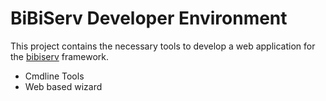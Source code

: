 BiBiServ Developer Environment
==============================

This project contains the necessary tools to develop a web application for the [bibiserv](http://github.com/bibiserv/bibiserv]) framework. 

* Cmdline Tools 
* Web based wizard
